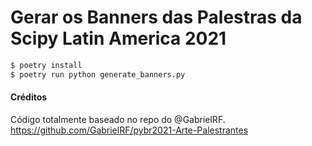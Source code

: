 # Gerar os Banners das Palestras da Scipy Latin America 2021

```bash
$ poetry install
$ poetry run python generate_banners.py
```

#### Créditos

Código totalmente baseado no repo do @GabrielRF.
https://github.com/GabrielRF/pybr2021-Arte-Palestrantes
